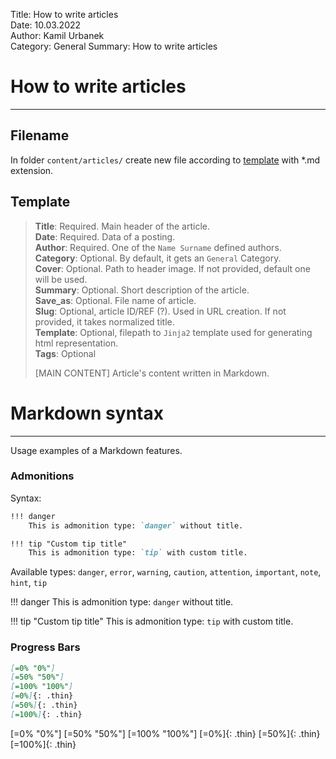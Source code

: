 Title: How to write articles   
Date: 10.03.2022   
Author: Kamil Urbanek   
Category: General
Summary: How to write articles   

# How to write articles

--- 

## Filename
In folder `content/articles/` create new file according to [template](#template) with *.md extension.

## Template  
> **Title**: Required. Main header of the article.  
> **Date**: Required. Data of a posting.  
> **Author**: Required. One of the `Name Surname` defined authors.  
> **Category**: Optional. By default, it gets an `General` Category.  
> **Cover**: Optional. Path to header image. If not provided, default one will be used.  
> **Summary**: Optional. Short description of the article.    
> **Save_as**: Optional. File name of article.  
> **Slug**: Optional, article ID/REF (?). Used in URL creation. If not provided, it takes normalized title.    
> **Template**: Optional, filepath to `Jinja2` template used for generating html representation.  
> **Tags**: Optional  
>  
> [MAIN CONTENT] 
> Article's content written in Markdown.


# Markdown syntax

---

Usage examples of a Markdown features. 

### Admonitions

Syntax: 

```markdown
!!! danger 
	This is admonition type: `danger` without title.

!!! tip "Custom tip title"
	This is admonition type: `tip` with custom title.
```

Available types: `danger`, `error`, `warning`, `caution`, `attention`, `important`, `note`, `hint`, `tip`

!!! danger 
	This is admonition type: `danger` without title.

!!! tip "Custom tip title"
	This is admonition type: `tip` with custom title.

### Progress Bars

```markdown
[=0% "0%"]
[=50% "50%"]
[=100% "100%"]
[=0%]{: .thin}
[=50%]{: .thin}
[=100%]{: .thin}
```

[=0% "0%"]
[=50% "50%"]
[=100% "100%"]
[=0%]{: .thin}
[=50%]{: .thin}
[=100%]{: .thin}




